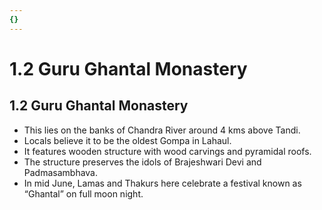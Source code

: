```yaml
---
{}
---
```

   
# 1.2 Guru Ghantal Monastery   
## 1.2 Guru Ghantal Monastery   
* This lies on the banks of Chandra River around 4 kms above Tandi.   
* Locals believe it to be the oldest Gompa in Lahaul.   
* It features wooden structure with wood carvings and pyramidal roofs.   
* The structure preserves the idols of Brajeshwari Devi and Padmasambhava.   
* In mid June, Lamas and Thakurs here celebrate a festival known as “Ghantal” on full moon night.